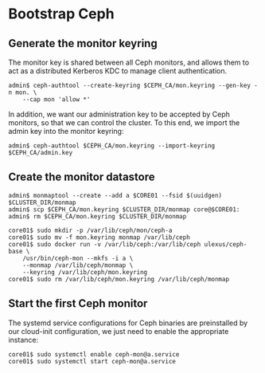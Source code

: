 # Bootstrap Ceph

## Generate the monitor keyring

The monitor key is shared between all Ceph monitors, and allows them
to act as a distributed Kerberos KDC to manage client authentication.

```console
admin$ ceph-authtool --create-keyring $CEPH_CA/mon.keyring --gen-key -n mon. \
    --cap mon 'allow *'
```

In addition, we want our administration key to be accepted by Ceph
monitors, so that we can control the cluster. To this end, we import
the admin key into the monitor keyring:

```console
admin$ ceph-authtool $CEPH_CA/mon.keyring --import-keyring $CEPH_CA/admin.key
```

## Create the monitor datastore

```console
admin$ monmaptool --create --add a $CORE01 --fsid $(uuidgen) $CLUSTER_DIR/monmap
admin$ scp $CEPH_CA/mon.keyring $CLUSTER_DIR/monmap core@$CORE01:
admin$ rm $CEPH_CA/mon.keyring $CLUSTER_DIR/monmap
```

```console
core01$ sudo mkdir -p /var/lib/ceph/mon/ceph-a
core01$ sudo mv -f mon.keyring monmap /var/lib/ceph
core01$ sudo docker run -v /var/lib/ceph:/var/lib/ceph ulexus/ceph-base \
    /usr/bin/ceph-mon --mkfs -i a \
    --monmap /var/lib/ceph/monmap \
    --keyring /var/lib/ceph/mon.keyring
core01$ sudo rm /var/lib/ceph/mon.keyring /var/lib/ceph/monmap
```

## Start the first Ceph monitor

The systemd service configurations for Ceph binaries are preinstalled
by our cloud-init configuration, we just need to enable the
appropriate instance:

```console
core01$ sudo systemctl enable ceph-mon@a.service
core01$ sudo systemctl start ceph-mon@a.service
```
